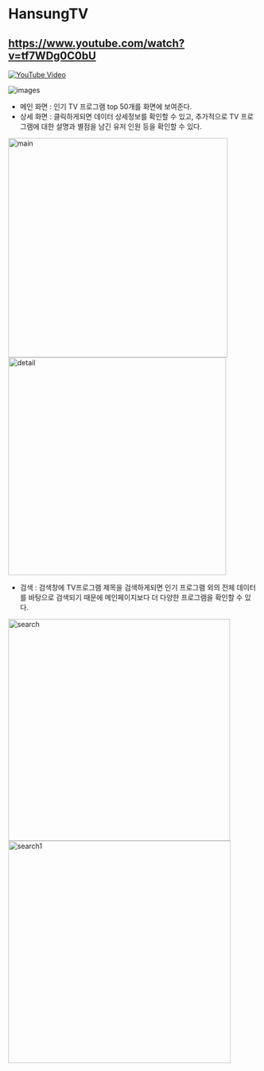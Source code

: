 # HansungTV
https://www.youtube.com/watch?v=tf7WDg0C0bU
---
[![YouTube Video](https://img.youtube.com/vi/tf7WDg0C0bU/0.jpg)](https://www.youtube.com/watch?v=tf7WDg0C0bU)

![images](https://github.com/cw1662/HansungTV/assets/101031116/beedab7f-6b57-47e7-a7ea-468f7b234cc9)

* 메인 화면 : 인기 TV 프로그램 top 50개를 화면에 보여준다. 
* 상세 화면 : 클릭하게되면 데이터 상세정보를 확인할 수 있고, 추가적으로 TV 프로그램에 대한 설명과 별점을 남긴 유저 인원 등을 확인할 수 있다. 

<img width="441" alt="main" src="https://github.com/cw1662/HansungTV/assets/101031116/a7da6bbe-4961-4765-a449-1850812e94ab">
<img width="438" alt="detail" src="https://github.com/cw1662/HansungTV/assets/101031116/5ac0f1da-d5c5-4651-8173-5fe9bbcf10a4">

* 검색 : 검색창에 TV프로그램 제목을 검색하게되면 인기 프로그램 외의 전체 데이터를 바탕으로 검색되기 때문에 메인페이지보다 더 다양한 프로그램을 확인할 수 있다. 
<img width="446" alt="search" src="https://github.com/cw1662/HansungTV/assets/101031116/eb3cf62e-855b-41dc-a0ab-7c43ce01477b">
<img width="447" alt="search1" src="https://github.com/cw1662/HansungTV/assets/101031116/37d38358-5558-46a4-b262-1d955e661776">
